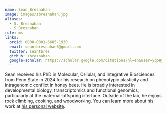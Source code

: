 ```yaml
---
name: Sean Bresnahan
image: images/sbresnahan.jpg
aliases:
  - S. Bresnahan
  - S Bresnahan
role: ms
links:
  orcid: 0000-0001-6685-1930
  email: seantbresnahan3@gmail.com
  twitter: seantbres
  github: sbresnahan
  google-scholar: https://scholar.google.com/citations?hl=en&user=yqoHycoAAAAJ
---
```


Sean received his PhD in Molecular, Cellular, and Integrative Biosciences from Penn State in 2024 for his research on phenotypic plasticity and intragenomic conflict in honey bees. He is broadly interested in developmental biology, transcriptomics and functional genomics, particularly at the maternal-offspring interface. Outside of the lab, he enjoys rock climbing, cooking, and woodworking. You can learn more about his work at [his personal website](https://seantbresnahan.com/).
